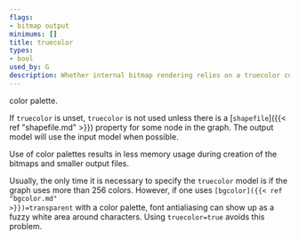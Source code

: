 ```yaml
---
flags:
- bitmap output
minimums: []
title: truecolor
types:
- bool
used_by: G
description: Whether internal bitmap rendering relies on a truecolor color model or uses
---
```

color palette.

If `truecolor` is unset, `truecolor` is not used
unless there is a [`shapefile`]({{< ref "shapefile.md" >}}) property
for some node in the graph.
The output model will use the input model when possible.

Use of color palettes results in less memory usage during creation of the
bitmaps and smaller output files.

Usually, the only time it is necessary to specify the `truecolor` model
is if the graph uses more than 256 colors.
However, if one uses <code>[bgcolor]({{< ref "bgcolor.md" >}})=transparent</code> with
a color palette, font
antialiasing can show up as a fuzzy white area around characters.
Using `truecolor=true` avoids this problem.
